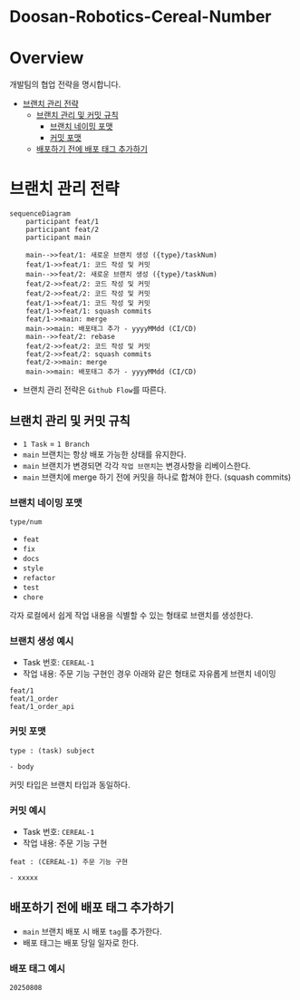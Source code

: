 # Doosan-Robotics-Cereal-Number

# Overview

개발팀의 협업 전략을 명시합니다.

- [브랜치 관리 전략](https://www.notion.so/git-295bd484d24680e9a805d5d89faf7da9?pvs=21)
    - [브랜치 관리 및 커밋 규칙](https://www.notion.so/git-295bd484d24680e9a805d5d89faf7da9?pvs=21)
        - [브랜치 네이밍 포맷](https://www.notion.so/git-295bd484d24680e9a805d5d89faf7da9?pvs=21)
        - [커밋 포맷](https://www.notion.so/git-295bd484d24680e9a805d5d89faf7da9?pvs=21)
    - [배포하기 전에 배포 태그 추가하기](https://www.notion.so/git-295bd484d24680e9a805d5d89faf7da9?pvs=21)

# 브랜치 관리 전략

```mermaid
sequenceDiagram
    participant feat/1
    participant feat/2
    participant main

    main-->>feat/1: 새로운 브랜치 생성 ({type}/taskNum)
    feat/1->>feat/1: 코드 작성 및 커밋
    main-->>feat/2: 새로운 브랜치 생성 ({type}/taskNum)
    feat/2->>feat/2: 코드 작성 및 커밋
    feat/2->>feat/2: 코드 작성 및 커밋
    feat/1->>feat/1: 코드 작성 및 커밋
    feat/1->>feat/1: squash commits
    feat/1->>main: merge
    main->>main: 배포태그 추가 - yyyyMMdd (CI/CD)
    main-->>feat/2: rebase
    feat/2->>feat/2: 코드 작성 및 커밋
    feat/2->>feat/2: squash commits
    feat/2->>main: merge
    main->>main: 배포태그 추가 - yyyyMMdd (CI/CD)

```

- 브랜치 관리 전략은 `Github Flow`를 따른다.

## 브랜치 관리 및 커밋 규칙

- `1 Task` = `1 Branch`
- `main` 브랜치는 항상 배포 가능한 상태를 유지한다.
- `main` 브랜치가 변경되면 각각 `작업 브랜치`는 변경사항을 리베이스한다.
- `main` 브랜치에 merge 하기 전에 커밋을 하나로 합쳐야 한다. (squash commits)

### 브랜치 네이밍 포맷

```
type/num
```

- `feat`
- `fix`
- `docs`
- `style`
- `refactor`
- `test`
- `chore`

각자 로컬에서 쉽게 작업 내용을 식별할 수 있는 형태로 브랜치를 생성한다.

### 브랜치 생성 예시

- Task 번호: `CEREAL-1`
- 작업 내용: 주문 기능 구현인 경우 아래와 같은 형태로 자유롭게 브랜치 네이밍

```
feat/1
feat/1_order
feat/1_order_api

```

### 커밋 포맷

```
type : (task) subject

- body
```

커밋 타입은 브랜치 타입과 동일하다.

### 커밋 예시

- Task 번호: `CEREAL-1`
- 작업 내용: 주문 기능 구현

```
feat : (CEREAL-1) 주문 기능 구현

- xxxxx
```

## 배포하기 전에 배포 태그 추가하기

- `main` 브랜치 배포 시 배포 `tag`를 추가한다.
- 배포 태그는 배포 당일 일자로 한다.

### 배포 태그 예시

```
20250808
```
